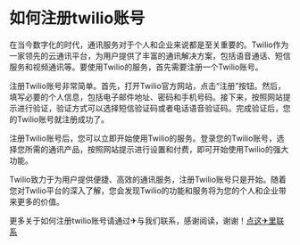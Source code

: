 # 如何注册twilio账号

在当今数字化的时代，通讯服务对于个人和企业来说都是至关重要的。Twilio作为一家领先的云通讯平台，为用户提供了丰富的通讯解决方案，包括语音通话、短信服务和视频通讯等。要使用Twilio的服务，首先需要注册一个Twilio账号。

注册Twilio账号非常简单。首先，打开Twilio官方网站，点击“注册”按钮。然后，填写必要的个人信息，包括电子邮件地址、密码和手机号码。接下来，按照网站提示进行验证，验证方式可以选择短信验证码或者电话语音验证码。完成验证后，您的Twilio账号就注册成功了。

注册Twilio账号后，您可以立即开始使用Twilio的服务。登录您的Twilio账号，选择您所需的通讯产品，按照网站提示进行设置和付费，即可开始使用Twilio的强大功能。

Twilio致力于为用户提供便捷、高效的通讯服务，注册Twilio账号只是开始。随着您对Twilio平台的深入了解，您会发现Twilio的功能和服务将为您的个人和企业带来更多的价值。

更多关于如何注册twilio账号请通过✈与我们联系，感谢阅读，谢谢！[点这✈里联系](https://b.k02.cc)